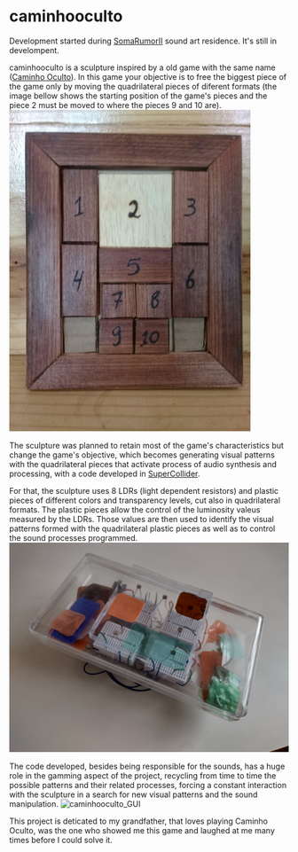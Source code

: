 # caminhooculto
Development started during [SomaRumorII](http://www.artes.uff.br/somarumor/II/en/) sound art residence. It's still in develompent.

caminhooculto is a sculpture inspired by a old game with the same name ([Caminho Oculto](https://duckduckgo.com/?q=caminho+oculto+jogo&t=brave&iax=images&iai=https%3A%2F%2Fimg.elo7.com.br%2Fproduct%2Fmain%2F294FA7A%2Fcaminho-oculto-em-madeira-memoria.jpg&ia=images)). In this game your objective is to free the biggest piece of the game only by moving the quadrilateral pieces of diferent formats (the image bellow shows the starting position of the game's pieces and the piece 2 must be moved to where the pieces 9 and 10 are). 
![caminhoOculto](gitimgs/caminhoOculto.jpg)

The sculpture was planned to retain most of the game's characteristics but change the game's objective, which becomes generating visual patterns with the quadrilateral pieces that activate process of audio synthesis and processing, with a code developed in [SuperCollider](https://supercollider.github.io/).

For that, the sculpture uses 8 LDRs (light dependent resistors) and plastic pieces of different colors and transparency levels, cut also in quadrilateral formats. The plastic pieces allow the control of the luminosity valeus measured by the LDRs. Those values are then used to identify the visual patterns formed with the quadrilateral plastic pieces as well as to control the sound processes programmed.
![caminhooculto_sculpture](gitimgs/caminhoocultoFoto_caioCampos.jpg)

The code developed, besides being responsible for the sounds, has a huge role in the gamming aspect of the project, recycling from time to time the possible patterns and their related processes, forcing a constant interaction with the sculpture in a search for new visual patterns and the sound manipulation.
![caminhooculto_GUI](caminhoocultoGUI_caioCampos.jpg)

This project is deticated to my grandfather, that loves playing Caminho Oculto, was the one who showed me this game and laughed at me many times before I could solve it.